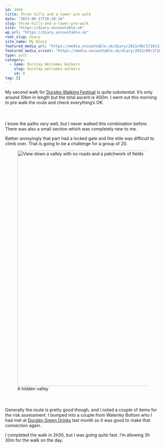 ```yaml
---
id: 2444
title: Three hills and a tower pre walk
date: "2023-09-17T16:20:16"
slug: three-hills-and-a-tower-pre-walk
site: "https://diary.uncountable.uk"
wp_url: "https://diary.uncountable.uk"
root_slug: diary
site_name: My Diary
featured_media_url: "https://media.uncountable.uk/diary/2023/09/17161333/IMG20230917095544.webp"
featured_media_srcset: "https://media.uncountable.uk/diary/2023/09/17161333/IMG20230917095544-300x157.webp 300w, https://media.uncountable.uk/diary/2023/09/17161333/IMG20230917095544-1024x536.webp 1024w, https://media.uncountable.uk/diary/2023/09/17161333/IMG20230917095544-150x150.webp 150w, https://media.uncountable.uk/diary/2023/09/17161333/IMG20230917095544-640x335.webp 640w, https://media.uncountable.uk/diary/2023/09/17161333/IMG20230917095544.webp 2000w"
type: post
category:
  - name: Dursley Welcomes Walkers
    slug: dursley-welcomes-walkers
    id: 8
tag: []
---
```



<p>My second walk for <a href="https://festival.dursleywelcomeswalkers.org.uk/">Dursley Walking Festival</a> is quite substantial.  It&#8217;s only around 10km in length but the total ascent is 400m.  I went out this morning to pre walk the route and check everything&#8217;s OK.</p>


<style>.kb-row-layout-id2444_15ca89-1a > .kt-row-column-wrap{align-content:start;}:where(.kb-row-layout-id2444_15ca89-1a > .kt-row-column-wrap) > .wp-block-kadence-column{justify-content:start;}.kb-row-layout-id2444_15ca89-1a > .kt-row-column-wrap{column-gap:var(--global-kb-gap-md, 2rem);row-gap:var(--global-kb-gap-md, 2rem);padding-top:var(--global-kb-spacing-sm, 1.5rem);padding-bottom:var(--global-kb-spacing-sm, 1.5rem);grid-template-columns:repeat(2, minmax(0, 1fr));}.kb-row-layout-id2444_15ca89-1a > .kt-row-layout-overlay{opacity:0.30;}@media all and (max-width: 1024px){.kb-row-layout-id2444_15ca89-1a > .kt-row-column-wrap{grid-template-columns:repeat(2, minmax(0, 1fr));}}@media all and (max-width: 767px){.kb-row-layout-id2444_15ca89-1a > .kt-row-column-wrap{grid-template-columns:minmax(0, 1fr);}.kb-row-layout-id2444_15ca89-1a > .kt-row-column-wrap > .wp-block-kadence-column:nth-of-type(1){order:2;}.kb-row-layout-id2444_15ca89-1a > .kt-row-column-wrap > .wp-block-kadence-column:nth-of-type(2){order:1;}.kb-row-layout-id2444_15ca89-1a > .kt-row-column-wrap > .wp-block-kadence-column:nth-of-type(3){order:12;}.kb-row-layout-id2444_15ca89-1a > .kt-row-column-wrap > .wp-block-kadence-column:nth-of-type(4){order:11;}.kb-row-layout-id2444_15ca89-1a > .kt-row-column-wrap > .wp-block-kadence-column:nth-of-type(5){order:22;}.kb-row-layout-id2444_15ca89-1a > .kt-row-column-wrap > .wp-block-kadence-column:nth-of-type(6){order:21;}.kb-row-layout-id2444_15ca89-1a > .kt-row-column-wrap > .wp-block-kadence-column:nth-of-type(7){order:32;}.kb-row-layout-id2444_15ca89-1a > .kt-row-column-wrap > .wp-block-kadence-column:nth-of-type(8){order:31;}}</style><div class="kb-row-layout-wrap kb-row-layout-id2444_15ca89-1a alignnone wp-block-kadence-rowlayout"><div class="kt-row-column-wrap kt-has-2-columns kt-row-layout-equal kt-tab-layout-inherit kt-mobile-layout-row kt-row-valign-top">
<style>.kadence-column2444_92236f-14 > .kt-inside-inner-col,.kadence-column2444_92236f-14 > .kt-inside-inner-col:before{border-top-left-radius:0px;border-top-right-radius:0px;border-bottom-right-radius:0px;border-bottom-left-radius:0px;}.kadence-column2444_92236f-14 > .kt-inside-inner-col{column-gap:var(--global-kb-gap-sm, 1rem);}.kadence-column2444_92236f-14 > .kt-inside-inner-col{flex-direction:column;}.kadence-column2444_92236f-14 > .kt-inside-inner-col > .aligncenter{width:100%;}.kadence-column2444_92236f-14 > .kt-inside-inner-col:before{opacity:0.3;}.kadence-column2444_92236f-14{position:relative;}@media all and (max-width: 1024px){.kadence-column2444_92236f-14 > .kt-inside-inner-col{flex-direction:column;justify-content:center;}}@media all and (max-width: 767px){.kadence-column2444_92236f-14 > .kt-inside-inner-col{flex-direction:column;justify-content:center;}}</style>
<div class="wp-block-kadence-column kadence-column2444_92236f-14"><div class="kt-inside-inner-col">
<p>I know the paths very well, but I never walked this combination before.  There was also a small section which was completely new to me.</p>



<p>Rather annoyingly that part had a locked gate and the stile was difficult to climb over.  That is going to be a challenge for a group of 20.</p>
</div></div>


<style>.kadence-column2444_dddfb6-7d > .kt-inside-inner-col,.kadence-column2444_dddfb6-7d > .kt-inside-inner-col:before{border-top-left-radius:0px;border-top-right-radius:0px;border-bottom-right-radius:0px;border-bottom-left-radius:0px;}.kadence-column2444_dddfb6-7d > .kt-inside-inner-col{column-gap:var(--global-kb-gap-sm, 1rem);}.kadence-column2444_dddfb6-7d > .kt-inside-inner-col{flex-direction:column;}.kadence-column2444_dddfb6-7d > .kt-inside-inner-col > .aligncenter{width:100%;}.kadence-column2444_dddfb6-7d > .kt-inside-inner-col:before{opacity:0.3;}.kadence-column2444_dddfb6-7d{position:relative;}@media all and (max-width: 1024px){.kadence-column2444_dddfb6-7d > .kt-inside-inner-col{flex-direction:column;justify-content:center;}}@media all and (max-width: 767px){.kadence-column2444_dddfb6-7d > .kt-inside-inner-col{flex-direction:column;justify-content:center;}}</style>
<div class="wp-block-kadence-column kadence-column2444_dddfb6-7d"><div class="kt-inside-inner-col">
<figure class="wp-block-image size-large"><img loading="lazy" decoding="async" width="1024" height="768" src="https://media.uncountable.uk/diary/2023/09/17161332/IMG20230917100837-1024x768.webp" alt="View down a valley with no roads and a patchwork of fields" class="wp-image-2445" srcset="https://media.uncountable.uk/diary/2023/09/17161332/IMG20230917100837-1024x768.webp 1024w, https://media.uncountable.uk/diary/2023/09/17161332/IMG20230917100837-300x225.webp 300w, https://media.uncountable.uk/diary/2023/09/17161332/IMG20230917100837-640x480.webp 640w, https://media.uncountable.uk/diary/2023/09/17161332/IMG20230917100837.webp 2000w" sizes="auto, (max-width: 1024px) 100vw, 1024px" /><figcaption class="wp-element-caption">A hidden valley</figcaption></figure>
</div></div>

</div></div>


<p>Generally the route is pretty good though, and I noted a couple of items for the risk assessment.  I bumped into a couple from Waterley Bottom who I had met at <a href="https://www.facebook.com/dursleygreendrinks/">Dursley Green Drinks</a> last month so it was good to make that connection again.</p>



<p>I completed the walk in 2h30, but I was going quite fast.  I&#8217;m allowing 3h 30m for the walk on the day.</p>
